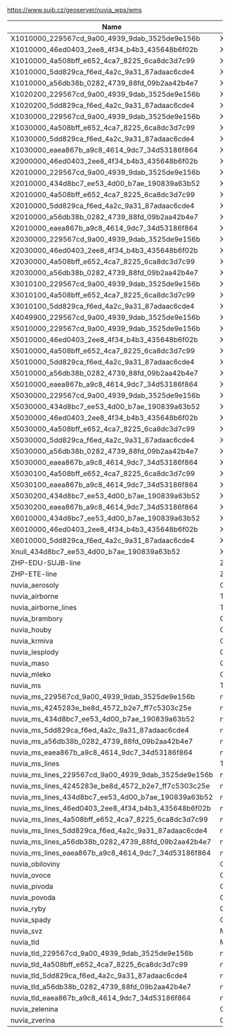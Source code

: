 https://www.sujb.cz/geoserver/nuvia_wps/wms

|Name|Title|Abstract|
|--|--|--|
|X1010000_229567cd_9a00_4939_9dab_3525de9e156b|X1010000_229567cd_9a00_4939_9dab_3525de9e156b||
|X1010000_46ed0403_2ee8_4f34_b4b3_435648b6f02b|X1010000_46ed0403_2ee8_4f34_b4b3_435648b6f02b||
|X1010000_4a508bff_e652_4ca7_8225_6ca8dc3d7c99|X1010000_4a508bff_e652_4ca7_8225_6ca8dc3d7c99||
|X1010000_5dd829ca_f6ed_4a2c_9a31_87adaac6cde4|X1010000_5dd829ca_f6ed_4a2c_9a31_87adaac6cde4||
|X1010000_a56db38b_0282_4739_88fd_09b2aa42b4e7|X1010000_a56db38b_0282_4739_88fd_09b2aa42b4e7||
|X1020200_229567cd_9a00_4939_9dab_3525de9e156b|X1020200_229567cd_9a00_4939_9dab_3525de9e156b||
|X1020200_5dd829ca_f6ed_4a2c_9a31_87adaac6cde4|X1020200_5dd829ca_f6ed_4a2c_9a31_87adaac6cde4||
|X1030000_229567cd_9a00_4939_9dab_3525de9e156b|X1030000_229567cd_9a00_4939_9dab_3525de9e156b||
|X1030000_4a508bff_e652_4ca7_8225_6ca8dc3d7c99|X1030000_4a508bff_e652_4ca7_8225_6ca8dc3d7c99||
|X1030000_5dd829ca_f6ed_4a2c_9a31_87adaac6cde4|X1030000_5dd829ca_f6ed_4a2c_9a31_87adaac6cde4||
|X1030000_eaea867b_a9c8_4614_9dc7_34d53186f864|X1030000_eaea867b_a9c8_4614_9dc7_34d53186f864||
|X2000000_46ed0403_2ee8_4f34_b4b3_435648b6f02b|X2000000_46ed0403_2ee8_4f34_b4b3_435648b6f02b||
|X2010000_229567cd_9a00_4939_9dab_3525de9e156b|X2010000_229567cd_9a00_4939_9dab_3525de9e156b||
|X2010000_434d8bc7_ee53_4d00_b7ae_190839a63b52|X2010000_434d8bc7_ee53_4d00_b7ae_190839a63b52||
|X2010000_4a508bff_e652_4ca7_8225_6ca8dc3d7c99|X2010000_4a508bff_e652_4ca7_8225_6ca8dc3d7c99||
|X2010000_5dd829ca_f6ed_4a2c_9a31_87adaac6cde4|X2010000_5dd829ca_f6ed_4a2c_9a31_87adaac6cde4||
|X2010000_a56db38b_0282_4739_88fd_09b2aa42b4e7|X2010000_a56db38b_0282_4739_88fd_09b2aa42b4e7||
|X2010000_eaea867b_a9c8_4614_9dc7_34d53186f864|X2010000_eaea867b_a9c8_4614_9dc7_34d53186f864||
|X2030000_229567cd_9a00_4939_9dab_3525de9e156b|X2030000_229567cd_9a00_4939_9dab_3525de9e156b||
|X2030000_46ed0403_2ee8_4f34_b4b3_435648b6f02b|X2030000_46ed0403_2ee8_4f34_b4b3_435648b6f02b||
|X2030000_4a508bff_e652_4ca7_8225_6ca8dc3d7c99|X2030000_4a508bff_e652_4ca7_8225_6ca8dc3d7c99||
|X2030000_a56db38b_0282_4739_88fd_09b2aa42b4e7|X2030000_a56db38b_0282_4739_88fd_09b2aa42b4e7||
|X3010100_229567cd_9a00_4939_9dab_3525de9e156b|X3010100_229567cd_9a00_4939_9dab_3525de9e156b||
|X3010100_4a508bff_e652_4ca7_8225_6ca8dc3d7c99|X3010100_4a508bff_e652_4ca7_8225_6ca8dc3d7c99||
|X3010100_5dd829ca_f6ed_4a2c_9a31_87adaac6cde4|X3010100_5dd829ca_f6ed_4a2c_9a31_87adaac6cde4||
|X4049900_229567cd_9a00_4939_9dab_3525de9e156b|X4049900_229567cd_9a00_4939_9dab_3525de9e156b||
|X5010000_229567cd_9a00_4939_9dab_3525de9e156b|X5010000_229567cd_9a00_4939_9dab_3525de9e156b||
|X5010000_46ed0403_2ee8_4f34_b4b3_435648b6f02b|X5010000_46ed0403_2ee8_4f34_b4b3_435648b6f02b||
|X5010000_4a508bff_e652_4ca7_8225_6ca8dc3d7c99|X5010000_4a508bff_e652_4ca7_8225_6ca8dc3d7c99||
|X5010000_5dd829ca_f6ed_4a2c_9a31_87adaac6cde4|X5010000_5dd829ca_f6ed_4a2c_9a31_87adaac6cde4||
|X5010000_a56db38b_0282_4739_88fd_09b2aa42b4e7|X5010000_a56db38b_0282_4739_88fd_09b2aa42b4e7||
|X5010000_eaea867b_a9c8_4614_9dc7_34d53186f864|X5010000_eaea867b_a9c8_4614_9dc7_34d53186f864||
|X5030000_229567cd_9a00_4939_9dab_3525de9e156b|X5030000_229567cd_9a00_4939_9dab_3525de9e156b||
|X5030000_434d8bc7_ee53_4d00_b7ae_190839a63b52|X5030000_434d8bc7_ee53_4d00_b7ae_190839a63b52||
|X5030000_46ed0403_2ee8_4f34_b4b3_435648b6f02b|X5030000_46ed0403_2ee8_4f34_b4b3_435648b6f02b||
|X5030000_4a508bff_e652_4ca7_8225_6ca8dc3d7c99|X5030000_4a508bff_e652_4ca7_8225_6ca8dc3d7c99||
|X5030000_5dd829ca_f6ed_4a2c_9a31_87adaac6cde4|X5030000_5dd829ca_f6ed_4a2c_9a31_87adaac6cde4||
|X5030000_a56db38b_0282_4739_88fd_09b2aa42b4e7|X5030000_a56db38b_0282_4739_88fd_09b2aa42b4e7||
|X5030000_eaea867b_a9c8_4614_9dc7_34d53186f864|X5030000_eaea867b_a9c8_4614_9dc7_34d53186f864||
|X5030100_4a508bff_e652_4ca7_8225_6ca8dc3d7c99|X5030100_4a508bff_e652_4ca7_8225_6ca8dc3d7c99||
|X5030100_eaea867b_a9c8_4614_9dc7_34d53186f864|X5030100_eaea867b_a9c8_4614_9dc7_34d53186f864||
|X5030200_434d8bc7_ee53_4d00_b7ae_190839a63b52|X5030200_434d8bc7_ee53_4d00_b7ae_190839a63b52||
|X5030200_eaea867b_a9c8_4614_9dc7_34d53186f864|X5030200_eaea867b_a9c8_4614_9dc7_34d53186f864||
|X6010000_434d8bc7_ee53_4d00_b7ae_190839a63b52|X6010000_434d8bc7_ee53_4d00_b7ae_190839a63b52||
|X6010000_46ed0403_2ee8_4f34_b4b3_435648b6f02b|X6010000_46ed0403_2ee8_4f34_b4b3_435648b6f02b||
|X6010000_5dd829ca_f6ed_4a2c_9a31_87adaac6cde4|X6010000_5dd829ca_f6ed_4a2c_9a31_87adaac6cde4||
|Xnull_434d8bc7_ee53_4d00_b7ae_190839a63b52|Xnull_434d8bc7_ee53_4d00_b7ae_190839a63b52||
|ZHP-EDU-SUJB-line|ZHP-EDU-SUJB-line||
|ZHP-ETE-line|ZHP-ETE-line||
|nuvia_aerosoly|Odběrová místa - Aerosoly||
|nuvia_airborne|Trasy airborne (body)||
|nuvia_airborne_lines|Trasy airborne||
|nuvia_brambory|Odběrová místa - Brambory||
|nuvia_houby|Odběrová místa - Houby||
|nuvia_krmiva|Odběrová místa - Krmiva||
|nuvia_lesplody|Odběrová místa - Lesní plody||
|nuvia_maso|Odběrová místa - Maso||
|nuvia_mleko|Odběrová místa - Mléko||
|nuvia_ms|Trasy monitorovacích skupin (body)||
|nuvia_ms_229567cd_9a00_4939_9dab_3525de9e156b|nuvia_ms_229567cd_9a00_4939_9dab_3525de9e156b||
|nuvia_ms_4245283e_be8d_4572_b2e7_ff7c5303c25e|nuvia_ms_4245283e_be8d_4572_b2e7_ff7c5303c25e||
|nuvia_ms_434d8bc7_ee53_4d00_b7ae_190839a63b52|nuvia_ms_434d8bc7_ee53_4d00_b7ae_190839a63b52||
|nuvia_ms_5dd829ca_f6ed_4a2c_9a31_87adaac6cde4|nuvia_ms_5dd829ca_f6ed_4a2c_9a31_87adaac6cde4||
|nuvia_ms_a56db38b_0282_4739_88fd_09b2aa42b4e7|nuvia_ms_a56db38b_0282_4739_88fd_09b2aa42b4e7||
|nuvia_ms_eaea867b_a9c8_4614_9dc7_34d53186f864|nuvia_ms_eaea867b_a9c8_4614_9dc7_34d53186f864||
|nuvia_ms_lines|Trasy monitorovacích skupin||
|nuvia_ms_lines_229567cd_9a00_4939_9dab_3525de9e156b|nuvia_ms_lines_229567cd_9a00_4939_9dab_3525de9e156b||
|nuvia_ms_lines_4245283e_be8d_4572_b2e7_ff7c5303c25e|nuvia_ms_lines_4245283e_be8d_4572_b2e7_ff7c5303c25e||
|nuvia_ms_lines_434d8bc7_ee53_4d00_b7ae_190839a63b52|nuvia_ms_lines_434d8bc7_ee53_4d00_b7ae_190839a63b52||
|nuvia_ms_lines_46ed0403_2ee8_4f34_b4b3_435648b6f02b|nuvia_ms_lines_46ed0403_2ee8_4f34_b4b3_435648b6f02b||
|nuvia_ms_lines_4a508bff_e652_4ca7_8225_6ca8dc3d7c99|nuvia_ms_lines_4a508bff_e652_4ca7_8225_6ca8dc3d7c99||
|nuvia_ms_lines_5dd829ca_f6ed_4a2c_9a31_87adaac6cde4|nuvia_ms_lines_5dd829ca_f6ed_4a2c_9a31_87adaac6cde4||
|nuvia_ms_lines_a56db38b_0282_4739_88fd_09b2aa42b4e7|nuvia_ms_lines_a56db38b_0282_4739_88fd_09b2aa42b4e7||
|nuvia_ms_lines_eaea867b_a9c8_4614_9dc7_34d53186f864|nuvia_ms_lines_eaea867b_a9c8_4614_9dc7_34d53186f864||
|nuvia_obiloviny|Odběrová místa - Obiloviny||
|nuvia_ovoce|Odběrová místa - Ovoce||
|nuvia_pivoda|Odběrová místa - Pitná voda||
|nuvia_povoda|Odběrová místa - Povrchová voda||
|nuvia_ryby|Odběrová místa - Ryby||
|nuvia_spady|Odběrová místa - Spady||
|nuvia_svz|Měřící místa - Síť včasného zjištění (SVZ)||
|nuvia_tld|Měření integrální (TLD/ELD)||
|nuvia_tld_229567cd_9a00_4939_9dab_3525de9e156b|nuvia_tld_229567cd_9a00_4939_9dab_3525de9e156b||
|nuvia_tld_4a508bff_e652_4ca7_8225_6ca8dc3d7c99|nuvia_tld_4a508bff_e652_4ca7_8225_6ca8dc3d7c99||
|nuvia_tld_5dd829ca_f6ed_4a2c_9a31_87adaac6cde4|nuvia_tld_5dd829ca_f6ed_4a2c_9a31_87adaac6cde4||
|nuvia_tld_a56db38b_0282_4739_88fd_09b2aa42b4e7|nuvia_tld_a56db38b_0282_4739_88fd_09b2aa42b4e7||
|nuvia_tld_eaea867b_a9c8_4614_9dc7_34d53186f864|nuvia_tld_eaea867b_a9c8_4614_9dc7_34d53186f864||
|nuvia_zelenina|Odběrová místa - Zelenina||
|nuvia_zverina|Odběrová místa - Zvěřina||
